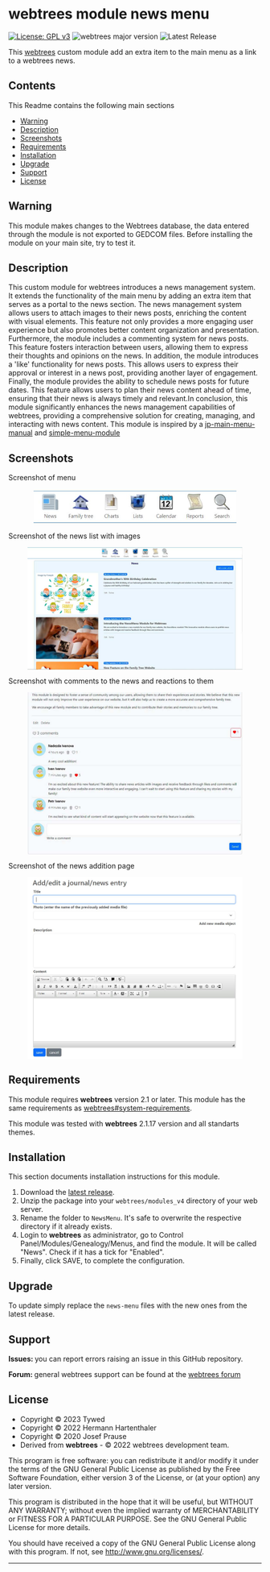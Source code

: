 
# webtrees module news menu

[![License: GPL v3](https://img.shields.io/badge/License-GPL%20v3-blue.svg)](http://www.gnu.org/licenses/gpl-3.0)
![webtrees major version](https://img.shields.io/badge/webtrees-v2.1.x-green)
![Latest Release](https://img.shields.io/badge/release-v0.2.0-blue)

This [webtrees](https://www.webtrees.net/) custom module add an extra item to the main menu as a link to a webtrees news. 

## Contents
This Readme contains the following main sections

* [Warning](#warning)
* [Description](#description)
* [Screenshots](#screenshots)
* [Requirements](#requirements)
* [Installation](#installation)
* [Upgrade](#upgrade)
* [Support](#support)
* [License](#license)

<a name="warning"></a>
## Warning

This module makes changes to the Webtrees database, the data entered through the module is not exported to GEDCOM files. Before installing the module on your main site, try to test it.

<a name="description"></a>
## Description

This custom module for webtrees introduces a news management system. It extends the functionality of the main menu by adding an extra item that serves as a portal to the news section. The news management system allows users to attach images to their news posts, enriching the content with visual elements. This feature not only provides a more engaging user experience but also promotes better content organization and presentation. Furthermore, the module includes a commenting system for news posts. This feature fosters interaction between users, allowing them to express their thoughts and opinions on the news. In addition, the module introduces a 'like' functionality for news posts. This allows users to express their approval or interest in a news post, providing another layer of engagement. Finally, the module provides the ability to schedule news posts for future dates. This feature allows users to plan their news content ahead of time, ensuring that their news is always timely and relevant.In conclusion, this module significantly enhances the news management capabilities of webtrees, providing a comprehensive solution for creating, managing, and interacting with news content. This module is inspired by a [jp-main-menu-manual](https://github.com/jpretired/jp-main-menu-manual) and [simple-menu-module](https://github.com/JustCarmen/webtrees-simple-menu)

<a name="screenshots"></a>
## Screenshots

Screenshot of menu
<p align="center"><img src="docs/menu.JPG" alt="Screenshot of menu" align="center" width="80%"></p>

Screenshot of the news list with images
<p align="center"><img src="docs/news_page.JPG" alt="Screenshot of the news list with images" align="center" width="85%"></p>

Screenshot with comments to the news and reactions to them
<p align="center"><img src="docs/comments.JPG" alt="Screenshot with comments to the news and reactions to them" align="center" width="85%"></p>

Screenshot of the news addition page
<p align="center"><img src="docs/add_news.JPG" alt="Screenshot of the news addition page" align="center" width="85%"></p>

<a name="requirements"></a>
## Requirements

This module requires **webtrees** version 2.1 or later.
This module has the same requirements as [webtrees#system-requirements](https://github.com/fisharebest/webtrees#system-requirements).

This module was tested with **webtrees** 2.1.17 version and all standarts themes.

<a name="installation"></a>
## Installation

This section documents installation instructions for this module.

1. Download the [latest release](https://github.com/tywed/news-menu/releases/latest).
2. Unzip the package into your `webtrees/modules_v4` directory of your web server.
3. Rename the folder to `NewsMenu`. It's safe to overwrite the respective directory if it already exists.
4. Login to **webtrees** as administrator, go to <span class="pointer">Control Panel/Modules/Genealogy/Menus</span>,
   and find the module. It will be called "News". Check if it has a tick for "Enabled".
5. Finally, click SAVE, to complete the configuration.

<a name="upgrade"></a>
## Upgrade

To update simply replace the `news-menu`
files with the new ones from the latest release.

<a name="support"></a>
## Support

<span style="font-weight: bold;">Issues: </span>you can report errors raising an issue in this GitHub repository.

<span style="font-weight: bold;">Forum: </span>general webtrees support can be found at the [webtrees forum](http://www.webtrees.net/)

<a name="license"></a>
## License

* Copyright © 2023 Tywed 
* Copyright © 2022 Hermann Hartenthaler
* Copyright © 2020 Josef Prause 
* Derived from **webtrees** - © 2022 webtrees development team.

This program is free software: you can redistribute it and/or modify
it under the terms of the GNU General Public License as published by
the Free Software Foundation, either version 3 of the License, or
(at your option) any later version.

This program is distributed in the hope that it will be useful,
but WITHOUT ANY WARRANTY; without even the implied warranty of
MERCHANTABILITY or FITNESS FOR A PARTICULAR PURPOSE. See the
GNU General Public License for more details.

You should have received a copy of the GNU General Public License
along with this program. If not, see <http://www.gnu.org/licenses/>.

* * *
